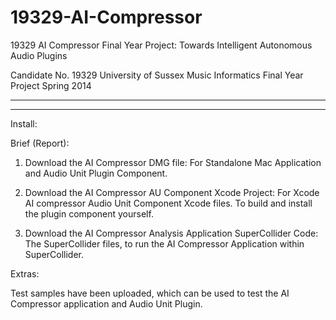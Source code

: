 19329-AI-Compressor
===================

19329 AI Compressor Final Year Project: Towards Intelligent Autonomous Audio Plugins

Candidate No. 19329 
University of Sussex
Music Informatics Final Year Project
Spring 2014

--------------------------------------------------------------------------------------
--------------------------------------------------------------------------------------

Install:

Brief (Report):

1. Download the AI Compressor DMG file:
   For Standalone Mac Application and Audio Unit Plugin Component.

2. Download the AI Compressor AU Component Xcode Project:
   For Xcode AI compressor Audio Unit Component Xcode files.
   To build and install the plugin component yourself.

3. Download the AI Compressor Analysis Application SuperCollider Code:
   The SuperCollider files, to run the AI Compressor Application within SuperCollider.


Extras:

Test samples have been uploaded, which can be used to test the AI Compressor application and Audio Unit Plugin.
